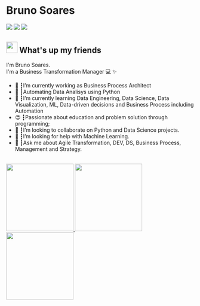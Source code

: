 # Bruno Soares
<a href="https://linkedin.com/in/professorsoares"><img src="https://img.shields.io/badge/linkedin-0077B5.svg?style=for-the-badge&logo=linkedin&logoColor=white"></a>
<a href="https://instagram.com/professorsoares"><img src="https://img.shields.io/badge/instagram-E4405F.svg?style=for-the-badge&logo=instagram&logoColor=white"></a>
<a href="mailto:professorsoares@gmail.com"><img src="https://img.shields.io/badge/e‑mail-D14836.svg?style=for-the-badge&logo=GMail&logoColor=white"></a>

## <img src="https://media.giphy.com/media/hvRJCLFzcasrR4ia7z/giphy.gif" width="30px"> What's up my friends
I'm Bruno Soares.<br>
I'm a Business Transformation Manager 💻 ✨

<ul>
  <li>🚀 ┇I’m currently working as Business Process Architect </li>
  <li>💜 ┇Automating Data Analisys using Python
  <li>🌱 ┇I’m currently learning Data Engineering, Data Science, Data Visualization, ML, Data-driven decisions and Business Process including  Automation</li>
  <li>😍 ┇Passionate about education and problem solution through programming;</li>
  <li>👯 ┇I’m looking to collaborate on Python and Data Science projects.</li>
  <li>🤔 ┇I’m looking for help with Machine Learning.</li>
  <li>💬 ┇Ask me about Agile Transformation, DEV, DS, Business Process, Management and Strategy.</li>
</ul>
<br/>

<div align="between">
    <a href="https://github.com/professorsoares">
      <img height="180em" src="https://github-readme-stats.vercel.app/api?username=professorsoares&theme=light&show_icons=true" />
      <img height="180em" src="https://github-readme-stats.vercel.app/api/top-langs/?username=professorsoares&theme=light&show_icons=true&layout=compact" />
      <img height="180em" src="https://streak-stats.demolab.com/?user=professorsoares" />
    </a>
  </div>
